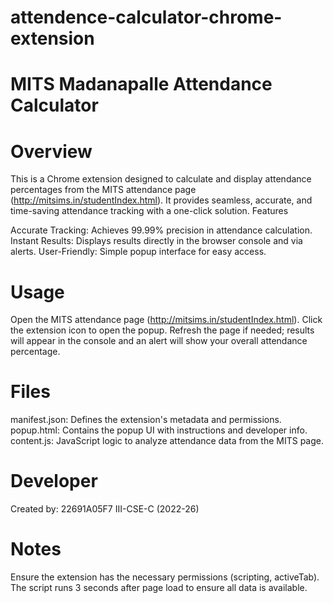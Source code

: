 # attendence-calculator-chrome-extension
# MITS Madanapalle Attendance Calculator
# Overview
This is a Chrome extension designed to calculate and display attendance percentages from the MITS attendance page (http://mitsims.in/studentIndex.html). It provides seamless, accurate, and time-saving attendance tracking with a one-click solution.
Features

Accurate Tracking: Achieves 99.99% precision in attendance calculation.
Instant Results: Displays results directly in the browser console and via alerts.
User-Friendly: Simple popup interface for easy access.


# Usage

Open the MITS attendance page (http://mitsims.in/studentIndex.html).
Click the extension icon to open the popup.
Refresh the page if needed; results will appear in the console and an alert will show your overall attendance percentage.

# Files

manifest.json: Defines the extension's metadata and permissions.
popup.html: Contains the popup UI with instructions and developer info.
content.js: JavaScript logic to analyze attendance data from the MITS page.

# Developer

Created by: 22691A05F7 III-CSE-C (2022-26)

# Notes

Ensure the extension has the necessary permissions (scripting, activeTab).
The script runs 3 seconds after page load to ensure all data is available.
